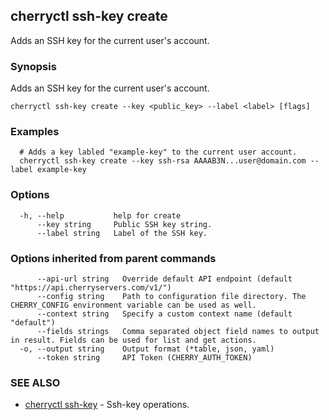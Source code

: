 ## cherryctl ssh-key create

Adds an SSH key for the current user's account.

### Synopsis

Adds an SSH key for the current user's account.

```
cherryctl ssh-key create --key <public_key> --label <label> [flags]
```

### Examples

```
  # Adds a key labled "example-key" to the current user account.
  cherryctl ssh-key create --key ssh-rsa AAAAB3N...user@domain.com --label example-key
```

### Options

```
  -h, --help           help for create
      --key string     Public SSH key string.
      --label string   Label of the SSH key.
```

### Options inherited from parent commands

```
      --api-url string   Override default API endpoint (default "https://api.cherryservers.com/v1/")
      --config string    Path to configuration file directory. The CHERRY_CONFIG environment variable can be used as well.
      --context string   Specify a custom context name (default "default")
      --fields strings   Comma separated object field names to output in result. Fields can be used for list and get actions.
  -o, --output string    Output format (*table, json, yaml)
      --token string     API Token (CHERRY_AUTH_TOKEN)
```

### SEE ALSO

* [cherryctl ssh-key](cherryctl_ssh-key.md)	 - Ssh-key operations.

